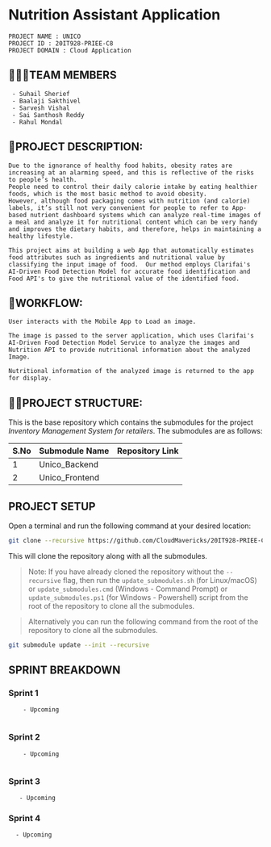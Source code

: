 # Nutrition Assistant Application
```text
PROJECT NAME : UNICO
PROJECT ID : 20IT928-PRIEE-C8
PROJECT DOMAIN : Cloud Application 
```
## 👨‍👩‍👦TEAM MEMBERS
```text
 - Suhail Sherief
 - Baalaji Sakthivel
 - Sarvesh Vishal
 - Sai Santhosh Reddy
 - Rahul Mondal
```
## 📒PROJECT DESCRIPTION:
```text
Due to the ignorance of healthy food habits, obesity rates are increasing at an alarming speed, and this is reflective of the risks to people’s health. 
People need to control their daily calorie intake by eating healthier foods, which is the most basic method to avoid obesity. 
However, although food packaging comes with nutrition (and calorie) labels, it’s still not very convenient for people to refer to App-based nutrient dashboard systems which can analyze real-time images of a meal and analyze it for nutritional content which can be very handy and improves the dietary habits, and therefore, helps in maintaining a healthy lifestyle.

This project aims at building a web App that automatically estimates food attributes such as ingredients and nutritional value by classifying the input image of food.  Our method employs Clarifai's AI-Driven Food Detection Model for accurate food identification and Food API's to give the nutritional value of the identified food.
```

## 📒WORKFLOW:
```text
User interacts with the Mobile App to Load an image.

The image is passed to the server application, which uses Clarifai's AI-Driven Food Detection Model Service to analyze the images and Nutrition API to provide nutritional information about the analyzed Image.

Nutritional information of the analyzed image is returned to the app for display. 
```


## 👨‍💻PROJECT STRUCTURE:
This is the base repository which contains the submodules for the project _Inventory Management System for retailers_. The submodules are as follows:

| S.No | Submodule Name | Repository Link |
| --- | --- | --- |
| 1 | Unico_Backend |  |
| 2 | Unico_Frontend |  |

## PROJECT SETUP
Open a terminal and run the following command at your desired location:

```bash
git clone --recursive https://github.com/CloudMavericks/20IT928-PRIEE-C7.git
```

This will clone the repository along with all the submodules.

> Note: If you have already cloned the repository without the `--recursive` flag, then run the `update_submodules.sh` (for Linux/macOS) or `update_submodules.cmd` (Windows - Command Prompt) or `update_submodules.ps1` (for Windows - Powershell) script from the root of the repository to clone all the submodules. 

> Alternatively you can run the following command from the root of the repository to clone all the submodules.
```bash
git submodule update --init --recursive
```

## SPRINT BREAKDOWN
### Sprint 1
```text
    - Upcoming
   
```
### Sprint 2
```text
    - Upcoming
    
```
    
### Sprint 3
```text
   - Upcoming 
```

### Sprint 4
```text
  - Upcoming
```



